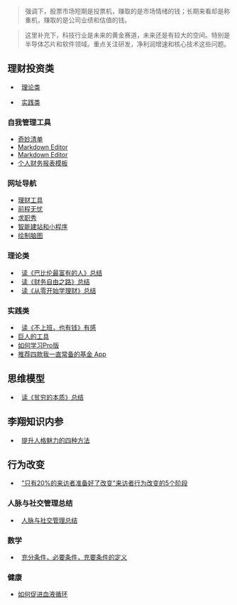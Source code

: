 > 强调下，股票市场短期是投票机，赚取的是市场情绪的钱；长期来看却是称重机，赚取的是公司业绩和估值的钱。

> 这里补充下，科技行业是未来的黄金赛道，未来还是有较大的空间。特别是半导体芯片和软件领域。重点关注研发，净利润增速和核心技术这些问题。



## 理财投资类
- &nbsp;&nbsp;[理论类](#theory)

- &nbsp;&nbsp;[实践类](#practise)  


### 自我管理工具
- <a href="https://www.wunderlist.com" target="_blank">奇妙清单</a>  
- <a href="http://jbt.github.io/markdown-editor/" target="_blank">Markdown Editor</a>  
- <a href="http://dillinger.io/" target="_blank">Markdown Editor</a>  
- [个人财务报表模板](2019/financial-statements.md)  

### 网址导航  
- [理财工具](2019/web-guide.md)  
- <a href="https://www.51job.com/" target="_blank">前程无忧</a>  
- <a href="http://www.jobshow.cn/" target="_blank">求职秀</a>  
- <a href="https://aipage.bce.baidu.com/" target="_blank">智能建站和小程序</a>  
- <a href="http://naotu.baidu.com/home" target="_blank">绘制脑图</a>  




### <span id="theory">理论类</span>  
- &nbsp;&nbsp;[读《巴比伦最富有的人》总结](2018/babylon.md)  
- &nbsp;&nbsp;[读《财务自由之路》总结](2018/financial-freedom.md)  
- &nbsp;&nbsp;[读《从零开始学理财》总结](2018/learn-financial.md)  


### <span id="practise">实践类</span>  
- &nbsp;&nbsp;[读《不上班，也有钱》有感](2018/donotjob-money.md)  
- [巨人的工具](2019/Goliath's-tool.md)  
- [如何学习Pro版](2019/howtolearn-pro.md)  
- <a href="http://yetanmoney.com/invest-app/" target="_blank">推荐四款我一直常备的基金 App</a>  


## 思维模型   

- &nbsp;&nbsp;[读《贫穷的本质》总结](2018/poor-people.md)


## 李翔知识内参  

- &nbsp;&nbsp;[提升人格魅力的四种方法](2018/improve-charm.md)

## 行为改变

- &nbsp;&nbsp;["只有20%的来访者准备好了改变"来访者行为改变的5个阶段](2019/behavior-change.md)


### 人脉与社交管理总结  

- &nbsp;&nbsp;[人脉与社交管理总结](2019/connections.md)

### 数学

- &nbsp;&nbsp;[充分条件，必要条件，充要条件的定义](2019/sufficient-condition.md)

### 健康
- <a href="https://zh.wikihow.com/%E4%BF%83%E8%BF%9B%E8%A1%80%E6%B6%B2%E5%BE%AA%E7%8E%AF" target="_blank">如何促进血液循环</a>  

<!--
https://www.jncddc.com/

https://jingyan.baidu.com/article/e5c39bf57b19a739d76033ed.html
-->